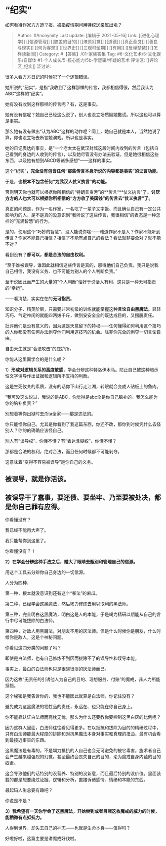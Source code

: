 # “纪实”
[如何看待作家方方遭举报，被指疫情期间用特权送亲属出境？](https://www.zhihu.com/question/379065733/answer/1079204276)

> Author: #Anonymity
> Last update: [编辑于 2021-05-16]
> Link: [[进化心理学]] [[信源管理]] [[膝盖的目的]] [[燎原幻觉]] [[道德]] [[真正善良]] [[善良与现实]] [[何为客观]] [[世界史]] [[三观可塑期]] [[有用]] [[反弹琵琶]] [[怎样读新闻]]
> Category: #【答集】/01-家族答集
> Tag: #6-文化艺术/5-文化娱乐/自媒体 #1-个人成长/5-核心能力/5b-学逻辑/怀疑的艺术 
> 评论区: [[评论区_纪实]]
> 泛讨论:

很多人看方方日记的时候犯了一个逻辑错误。

她所说的“纪实”，是指“我收到了这样那样的传言，我都相信得很，然后我认为ABC”这样的“纪实”。

她有没有收到这样那样的传言呢？有，这是事实。

她有没有信呢？她自己已经这么说了，别人也没立场质疑她撒谎。所以这也可以算是事实。

那么她有没有做出“认为ABC”这样的动作呢？同上，她自己就是本人，当然她说了算，你也没立场去断言她演戏。所以也是事实。

她的日记表达的事实，是“一个老太太在武汉封城这段时间内收到的传言（包括自己看到的身边的人收到的传言），以及她尽管没有办法去验证，但是她很相信这些东西，以及她有想到ABCD等诸多感想”——这样的事实。

这个“纪实”**，完全没有包含任何“那些传言本身所说的内容都是事实”的证言功能**。

于是，也**根本不包含任何“为武汉人仗义执言”的功能。**

否则明天你也就可以根据你所相信的“特朗普贪污”的**传言“**仗义执言”了。**讨厌方方的人也大可以根据你所相信的“方方收了美国钱”的传言去“仗义执言”了。**

真正的问题是，作为一名作家，一名吃了一辈子文字饭、而且确认自己有一定公共影响力的人，是不是真的没意识到“我听说了这些传言，我很相信”的表态是一种怎样的“充满智慧”的行为。

是的，使用这个“巧妙的智慧”，没人能说你啥——难道作家不是人？作家不能听到传言？作家不能自己相信？相信了不能有点自己的看法？看法就非要全对？就不能不对？

看到没有？**都可以，都是合法的自由权利。**

“至于谁被误导，谁因此就相信这些传言是真的，那得他们自己负责。我只是说我自己相信，我没有义务、也不可能为别人的个人判断负责。”

至于说因此而产生的大量的“个人判断”恰好于说话人有利，这只是一种无可指责的“幸运”。

——看清楚，实实在在的**无可指责**。

知识分子、精英阶层，只需要非常初级的训练就能掌握这种**言论自由黑魔法**。轻轻巧巧、气定神闲的就能四两拨千斤，做到安安全全的既达成目的，又摆脱责任。

批评他们是没有意义的，因为这是天意留下的特权——任何懂得如何利用这个技巧的人你都没有任何办法剥夺他们利用这技巧的机会。除非你完全的剥夺一切言论自由。

自由天生就是“合法攻击”的庇护所。

你能从这里面学会的是什么呢？

1）**形成对逻辑关系的高度敏感**，学会分辨这种特洛伊木马。防止自己被这种暗示性文字诱导作出证据和逻辑所不支持的判断。

这是生死攸关的素质，没有的话你下山行走江湖，转眼就会变成人砧板上的鱼肉。

“我可没这么说过，我说的是ABC，你觉得是abc全是你自己脑补的。我怎么能为你的脑补负责？”

别想着等你出狱时去杀ta全家——那是违法的。

你只能怪你自己。尤其是你看到了我这篇东西，你还不改，那你到时候凭什么去怪别人？你的的确确应该怪自己。

别人有“误导权”，你懂不懂？有“表达含糊权”，你懂不懂？

那都是合法的权利，绝对合法，而且任何时候都不可能剥夺。

这意味着“变得不容易被误导”是你自己的义务。

**被误导，就是你活该。**
--------------

**被误导干了蠢事，要还债、要坐牢、乃至要被处决，都是你自己罪有应得。**
-------------------------------------

你看懂没有？

我已经不能再大声了。

我只能帮你到这里了。

你看懂没有？！

**2）在学会分辨这种手法之后，瞪大了眼睛去甄别和管理自己的信源。**

用这个工具去分辨你自己身边的一切信源。

人分为四种，

第一种，根本就没意识到还有这个“拳法”的麻瓜。

第二种，已经学会这黑魔法，然后竭力修炼去用以取利的黑法师。

第三种，完全明白这黑魔法，明白这是人的本能，于是竭力精研以期能从自己的言行中尽可能拔除的白法师。

第四种，对敌人用黑魔法，对朋友不用的灰法师。但是什么时候你是朋友，什么时候你是敌人，这是个神秘问题。

你看见这四分类的问题了吗？

即使是白法师，也有自己修炼不到因而拔除不了的误导性和误导本能。

事实上，最白的白法师也只是很淡很淡的灰法师而已。

因为这枚“无责任的引诱他人为自己的目的、理想服务、付账”的魔戒，非人力所能抵挡。

这个秘密是我告诉你的，我也不能因此就算是白法师，你记住没有？

避免成为这黑魔法的牺牲品的责任，永远在、也只能在你自己身上。

你不能靠认证白法师而高枕无忧，那么为什么还要教你要控制这黑白灰的比例呢？

因为这群人里面，白法师往往看见得更多。在以抵抗和拔除为目的的精研过程中，只有白法师能最大程度的排除和对抗黑魔法本身对事实和真理的扭曲，最有机会看到最接近事实的东西。

这黑魔法是有毒的，不是竭力抵抗的人自己也会无可避免的被它毒害。施术者自己会产生越来越强烈的幻觉。甚至最终会丧失自己的目的，沦为魔戒自身内蕴的目的奴隶。

这会导致他们的话特别的没营养、特别的没新意，而且最后特别的没价值。里面装载的都是想要绕过证据、逻辑和分析，直接诉诸感情、情绪和本能的东西。

最起码人生总要有趣吧？

你说是不是？

**3）我希望有一天你学会了这黑魔法，开始尝到或者目睹这枚魔戒的威力的时候，能稍微有点抵抗力。**

人得到世界，却失去自己的神志——也就是生命本身——值得吗？

好啦好啦，这篇主要是讲魔戒好伐啦。
